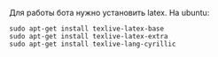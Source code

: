 Для работы бота нужно установить latex.
На ubuntu:
```
sudo apt-get install texlive-latex-base
sudo apt-get install texlive-latex-extra
sudo apt-get install texlive-lang-cyrillic
```
